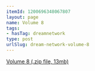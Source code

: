 ```yaml
---
itemId: 1200696348067807
layout: page
name: Volume 8
tags:
- hasTag: dreamnetwork
type: post
urlSlug: dream-network-volume-8
---
```

<a href="files/Volume_8.zip" download>Volume 8 (.zip file, 13mb)</a>